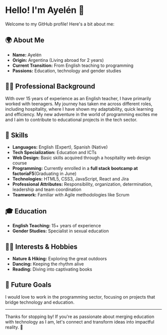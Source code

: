 # Hello! I'm Ayelén 👋

Welcome to my GitHub profile! Here's a bit about me:

## 🌍 About Me
- **Name:** Ayelén
- **Origin:** Argentina (Living abroad for 2 years)
- **Current Transition:** From English teaching to programming
- **Passions:** Education, technology and gender studies

## 🧑‍🏫 Professional Background
With over 15 years of experience as an English teacher, I have primarily worked with teenagers. My journey has taken me across different roles, including hospitality, where I have shown my adaptability, quick learning and efficiency. My new adventure in the world of programming excites me and I aim to contribute to educational projects in the tech sector.

## 💪 Skills
- **Languages:** English (Expert), Spanish (Native)
- **Tech Specialization:** Education and ICTs
- **Web Design:** Basic skills acquired through a hospitality web design course
- **Programming:** Currently enrolled in a **full stack bootcamp at factoríaF5**(Graduating in June)
- **Technologies:** HTML5, CSS3, JavaScript, React and Jira
- **Professional Attributes:** Responsibility, organization, determination, leadership and team coordination
- **Teamwork:** Familiar with Agile methodologies like Scrum

## 🎓 Education
- **English Teaching:** 15+ years of experience
- **Gender Studies:** Specialist in sexual education

## 💃🏻 Interests & Hobbies
- **Nature & Hiking:** Exploring the great outdoors
- **Dancing:** Keeping the rhythm alive
- **Reading:** Diving into captivating books

## 🎯 Future Goals
I would love to work in the programming sector, focusing on projects that bridge technology and education.

---

Thanks for stopping by! If you're as passionate about merging education with technology as I am, let's connect and transform ideas into impactful reality. 🚀
